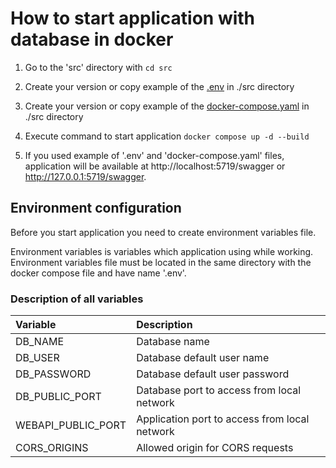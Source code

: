 # How to start application with database in docker

1. Go to the 'src' directory with ``cd src``

2. Create your version or copy example of the [.env](Docker%20examples%2FApplication%20%2B%20Database%2F.env) in ./src directory

3. Create your version or copy example of the [docker-compose.yaml](Docker%20examples%2FApplication%20%2B%20Database%2Fdocker-compose.yaml) in ./src directory

4. Execute command to start application ``docker compose up -d --build``

5. If you used example of '.env' and 'docker-compose.yaml' files, application will be available at http://localhost:5719/swagger or http://127.0.0.1:5719/swagger.

<!--Environment-->
## Environment configuration

Before you start application you need to create environment variables file.

Environment variables is variables which application using while working. Environment variables file must be located in the same directory with the docker compose file and have name '.env'.

### Description of all variables

| Variable           | Description                                   |
|:-------------------|:----------------------------------------------|
| DB_NAME            | Database name                                 |
| DB_USER            | Database default user name                    |
| DB_PASSWORD        | Database default user password                |
| DB_PUBLIC_PORT     | Database port to access from local network    |
| WEBAPI_PUBLIC_PORT | Application port to access from local network |
| CORS_ORIGINS       | Allowed origin for CORS requests              |
